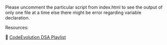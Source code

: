 Please uncomment the particular script from index.html to see the output of only one file at a time else there might be error
regarding variable declaration.

Resources:

🎥 [CodeEvolution DSA Playlist](https://youtu.be/coqQwbDezUA)
